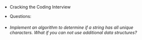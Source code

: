 * Cracking the Coding Interview
* Questions:

* ###### Implement an algorithm to determine if a string has all unique characters. What if you can not use additional data structures? 

